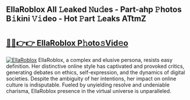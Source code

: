 ## EllaRoblox All 𝙻eaked 𝙽u𝚍es - Part-ahp 𝙿hotos B𝚒kini 𝚅𝚒deo - Hot 𝙿art 𝙻eaks ATtmZ

# <h2><a href="http://ld1c5lk.urlbe.top/?page=EllaRoblox">🔗🔗👉👉 EllaRoblox P𝚑oto𝚜Vid𝚎o</a></h2>

[![EllaRoblox](https://i.imgur.com/eBuTRDB.gif)](http://ld1c5lk.urlbe.top/?page=EllaRoblox)
EllaRoblox, a complex and elusive persona, resists easy definition. Her distinctive online style has captivated and provoked critics, generating debates on ethics, self-expression, and the dynamics of digital societies. Despite the ambiguity of her intentions, her impact on online culture is indisputable. Fueled by unyielding resolve and undeniable charisma, EllaRoblox presence in the virtual universe is unparalleled.
